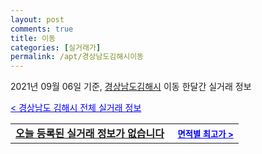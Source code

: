 ```yaml
---
layout: post
comments: true
title: 이동
categories: [실거래가]
permalink: /apt/경상남도김해시이동
---
```


2021년 09월 06일 기준, <a href="/apt/경상남도김해시">경상남도김해시</a> 이동 한달간 실거래 정보

<a style="color: blue;" href="/apt/경상남도김해시">< 경상남도 김해시 전체 실거래 정보</a>
<!---- start ---->
<table>
  <tr>
    <td colspan="4" style="font-weight: bold;"><a href="/apt/경상남도김해시이동{name_without_space}">오늘 등록된 실거래 정보가 없습니다</a> &nbsp;&nbsp;&nbsp; <a style="color: blue; font-size: smaller;" href="/apt/경상남도김해시이동{name_without_space}">면적별 최고가 ></a></td>
  </tr>
    
</table>
<!---- end ---->
    